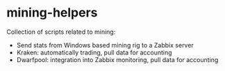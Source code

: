 # mining-helpers
Collection of scripts related to mining:

* Send stats from Windows based mining rig to a Zabbix server
* Kraken: automatically trading, pull data for accounting
* Dwarfpool: integration into Zabbix monitoring, pull data for accounting
